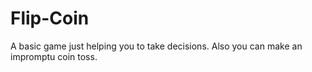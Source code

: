 # Flip-Coin
A basic game just helping you to take decisions. Also you can make an impromptu coin toss.
